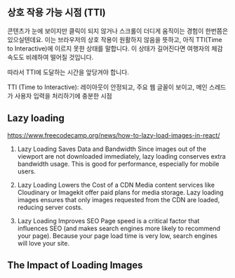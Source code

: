 ## 상호 작용 가능 시점 (TTI)

콘텐츠가 눈에 보이지만 클릭이 되지 않거나 스크롤이 더디게 움직이는 경험이 한번쯤은 있으실텐데요. 이는 브라우저의 상호 작용이 원활하지 않음을 뜻하고, 아직 TTI(Time to Interactive)에 이르지 못한 상태를 말합니다. 이 상태가 길어진다면 여행자의 체감 속도도 비례하여 떨어질 것입니다.

따라서 TTI에 도달하는 시간을 앞당겨야 합니다.

TTI (Time to Interactive): 레이아웃이 안정되고, 주요 웹 글꼴이 보이고, 메인 스레드가 사용자 입력을 처리하기에 충분한 시점

## Lazy loading

https://www.freecodecamp.org/news/how-to-lazy-load-images-in-react/

1. Lazy Loading Saves Data and Bandwidth
   Since images out of the viewport are not downloaded immediately, lazy loading conserves extra bandwidth usage. This is good for performance, especially for mobile users.

2. Lazy Loading Lowers the Cost of a CDN
   Media content services like Cloudinary or Imagekit offer paid plans for media storage. Lazy loading images ensures that only images requested from the CDN are loaded, reducing server costs.

3. Lazy Loading Improves SEO
   Page speed is a critical factor that influences SEO (and makes search engines more likely to recommend your page). Because your page load time is very low, search engines will love your site.

## The Impact of Loading Images

<!-- https://www.pingdom.com/blog/new-facts-and-figures-about-image-format-use-on-websites/ -->
